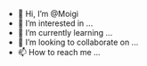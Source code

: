 - 👋 Hi, I’m @Moigi
- 👀 I’m interested in ...
- 🌱 I’m currently learning ...
- 💞️ I’m looking to collaborate on ...
- 📫 How to reach me ...

<!---
Moigi/Moigi is a ✨ special ✨ repository because its `README.md` (this file) appears on your GitHub profile.
You can click the Preview link to take a look at your changes.
--->

